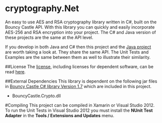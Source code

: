 # cryptography.Net
An easy to use AES and RSA cryptography library written in C#, built on the Bouncy Castle API. With this library you can quickly and easily incorporate AES-256 and RSA encryption into your project. The C# and Java version of these projects are the same at the API level.

If you develop in both Java and C# then this project and the <a href="https://github.com/acschmit/cryptography" target="_blank">Java project</a> are worth taking a look at.  They share the same API.  The Unit Tests and Examples are the same between them as well to illustrate their similarity.

##License
The [license](LICENSE.txt), including licenses for dependent software, can be read [here](LICENSE.txt).

##External Dependencies
This library is dependent on the following jar files in <a href="http://www.bouncycastle.org" target="_blank">Bouncy Castle C# library Version 1.7</a> which are included in this project.

* BouncyCastle.Crypto.dll

#Compiling
This project can be compiled in Xamarin or Visual Studio 2012.  To run the Unit Tests in Visual Studio 2012 you must install the **NUnit Test Adapter** in the **Tools / Extensions and Updates** menu.
